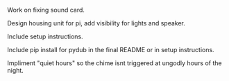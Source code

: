 Work on fixing sound card.

Design housing unit for pi, add visibility for lights and speaker.

Include setup instructions.

Include pip install for pydub in the final README or in setup instructions.

Impliment "quiet hours" so the chime isnt triggered at ungodly hours of the night.


